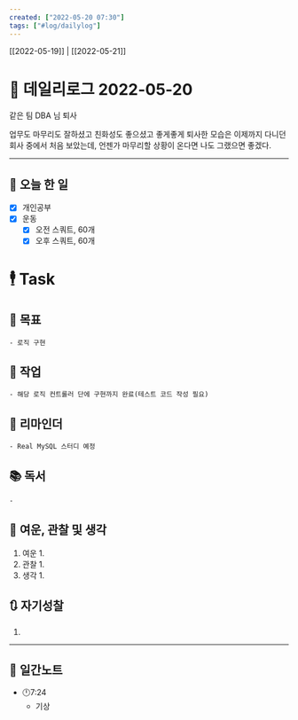 ```yaml
---
created: ["2022-05-20 07:30"]
tags: ["#log/dailylog"]
---
```

[[2022-05-19]] | [[2022-05-21]]
# 📅 데일리로그  2022-05-20
같은 팀 DBA 님 퇴사

업무도 마무리도 잘하셨고 친화성도 좋으셨고 좋게좋게 퇴사한 모습은 이제까지 다니던 회사 중에서 처음 보았는데, 언젠가 마무리할 상황이 온다면 나도 그랬으면 좋겠다.

---
## 🔷 오늘 한 일
- [x] 개인공부
- [x] 운동
	- [x] 오전 스쿼트, 60개
	- [x] 오후 스쿼트, 60개
# 🕴 Task
## 🎯 목표
	- 로직 구현
## 🚀 작업
	- 해당 로직 컨트롤러 단에 구현까지 완료(테스트 코드 작성 필요)
## 📕 리마인더
	- Real MySQL 스터디 예정
## 📚 독서
	- 
##  💬 여운, 관찰 및 생각
1. 여운
	1. 
2. 관찰
	1. 
3. 생각
	1. 
## 🔃 자기성찰
1. 
---

## 📅 일간노트
- 🕛7:24 
	- 기상